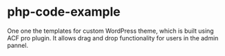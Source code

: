 # php-code-example
One one the templates for custom WordPress theme, which is built using ACF pro plugin. It allows drag and drop functionality for users in the admin pannel. 
